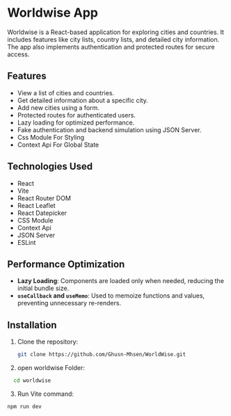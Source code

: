 # Worldwise App

Worldwise is a React-based application for exploring cities and countries. It includes features like city lists, country lists, and detailed city information. The app also implements authentication and protected routes for secure access.

## Features
- View a list of cities and countries.
- Get detailed information about a specific city.
- Add new cities using a form.
- Protected routes for authenticated users.
- Lazy loading for optimized performance.
- Fake authentication and backend simulation using JSON Server.
- Css Module For Styling
- Context Api For Global State

## Technologies Used
- React
- Vite
- React Router DOM
- React Leaflet
- React Datepicker
- CSS Module
- Context Api
- JSON Server
- ESLint

## Performance Optimization
- **Lazy Loading**: Components are loaded only when needed, reducing the initial bundle size.
- **`useCallback` and `useMemo`**: Used to memoize functions and values, preventing unnecessary re-renders.

## Installation
1. Clone the repository:
   ```bash
   git clone https://github.com/Ghusn-Mhsen/WorldWise.git

2. open worldwise Folder:
 ```bash
   cd worldwise
```
3. Run Vite command:
 ```bash
 npm run dev
```

